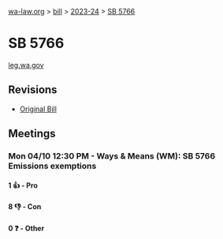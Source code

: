 [wa-law.org](/) > [bill](/bill/) > [2023-24](/bill/2023-24/) > [SB 5766](/bill/2023-24/sb/5766/)

# SB 5766
[leg.wa.gov](https://app.leg.wa.gov/billsummary?BillNumber=5766&Year=2023&Initiative=false)

## Revisions
* [Original Bill](1/)

## Meetings
### Mon 04/10 12:30 PM - Ways & Means (WM): SB 5766 Emissions exemptions
#### 1 👍 - Pro

#### 8 👎 - Con

#### 0 ❓ - Other
